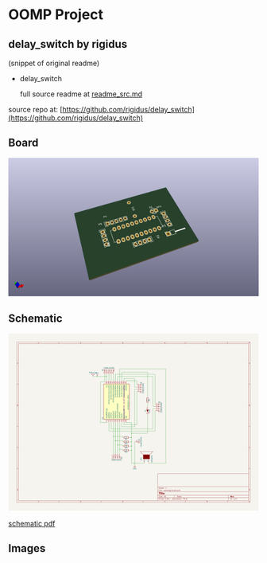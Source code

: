 # OOMP Project  
## delay_switch  by rigidus  
  
(snippet of original readme)  
  
- delay_switch  
  
  full source readme at [readme_src.md](readme_src.md)  
  
source repo at: [https://github.com/rigidus/delay_switch](https://github.com/rigidus/delay_switch)  
## Board  
  
[![working_3d.png](working_3d_600.png)](working_3d.png)  
## Schematic  
  
[![working_schematic.png](working_schematic_600.png)](working_schematic.png)  
  
[schematic pdf](working_schematic.pdf)  
## Images  
